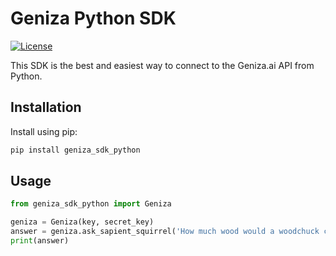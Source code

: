 Geniza Python SDK
=========================
[![License](https://img.shields.io/packagist/l/geniza-ai/geniza-sdk-php?logo=MIT&logoColor=ffffff)](LICENSE)

This SDK is the best and easiest way to connect to the Geniza.ai API from Python.

Installation
------------

Install using pip:

```sh
pip install geniza_sdk_python
```

Usage
-----

```python
from geniza_sdk_python import Geniza

geniza = Geniza(key, secret_key)
answer = geniza.ask_sapient_squirrel('How much wood would a woodchuck chuck?')
print(answer)
```

